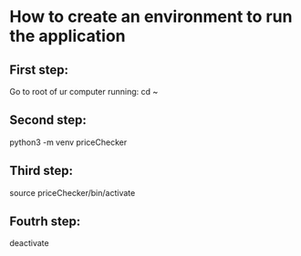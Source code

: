# How to create an environment to run the application
## First step:
Go to root of ur computer running: cd ~
## Second step:
python3 -m venv priceChecker
## Third step:
source priceChecker/bin/activate
## Foutrh step:
deactivate